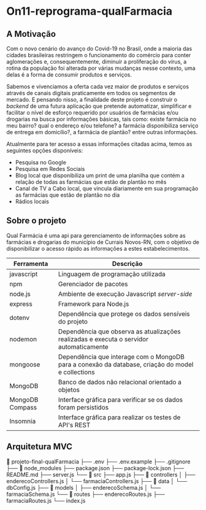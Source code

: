 # On11-reprograma-qualFarmacia

## A Motivação

Com o novo cenário do avanço do Covid-19 no Brasil, onde a maioria das cidades brasileiras restringem o funcionamento do comércio para conter aglomerações e, consequentemente, diminuir a proliferação do vírus, a rotina da população foi alterada por várias mudanças nesse contexto, uma delas é a forma de consumir produtos e serviços.

Sabemos e vivenciamos a oferta cada vez maior de produtos e serviços através de canais digitais praticamente em todos os segmentos de mercado. E pensando nisso, a finalidade deste projeto é construir o *backend* de uma futura aplicação que pretende automatizar, simplificar e facilitar o nível de esforço requerido por usuários de farmácias e/ou drogarias na busca por informações básicas, tais como: existe farmácia no meu bairro? qual o endereço e/ou telefone? a farmácia disponibiliza serviço de entrega em domicílio?, a farmácia de plantão? entre outras informações.

Atualmente para ter acesso a essas informações citadas acima, temos as seguintes opções disponíveis:

- Pesquisa no Google
- Pesquisa em Redes Sociais
- Blog local que disponibiliza um print de uma planilha que contém a relação de todas as farmácias que estão de plantão no mês
- Canal de TV a Cabo local, que vincula diariamente em sua programação as farmácias que estão de plantão no dia
- Rádios locais

## Sobre o projeto

Qual Farmácia é uma api para gerenciamento de informações sobre as farmácias e drogarias do município de Currais Novos-RN, com o objetivo de disponibilizar o acesso rápido as informações a estes estabelecimentos.

| Ferramenta      | Descrição                                                    |
| --------------- | ------------------------------------------------------------ |
| javascript      | Linguagem de programação utilizada                           |
| npm             | Gerenciador de pacotes                                       |
| node.js         | Ambiente de execução Javascript *server-side*                |
| express         | Framework para Node.js                                       |
| dotenv          | Dependência que protege os dados sensíveis do projeto        |
| nodemon         | Dependência que observa as atualizações realizadas e executa o servidor automaticamente |
| mongoose        | Dependência que interage com o MongoDB para a conexão da database, criação do model e collections |
| MongoDB         | Banco de dados não relacional orientado a objetos            |
| MongoDB Compass | Interface gráfica para verificar se os dados foram persistidos |
| Insomnia        | Interface gráfica para realizar os testes de API's REST      |

## Arquitetura MVC

 📁 projeto-final-qualFarmacia
├──  .env
├──  .env.example
├──  .gitignore
├── 📁 node_modules
├──  package.json
├──  package-lock.json
├── README.md
├── server.js
└── 📁 src
    ├── app.js
    ├── 📁 controllers
    │   ├── enderecoControllers.js
    │   └── farmaciaControllers.js
    ├── 📁 data
    │   └── dbConfig.js
    ├── 📁 models
    │   ├── enderecoSchema.js
    │   └── farmaciaSchema.js
    └── 📁 routes
        ├── enderecoRoutes.js
        ├── farmaciaRoutes.js
        └── index.js
